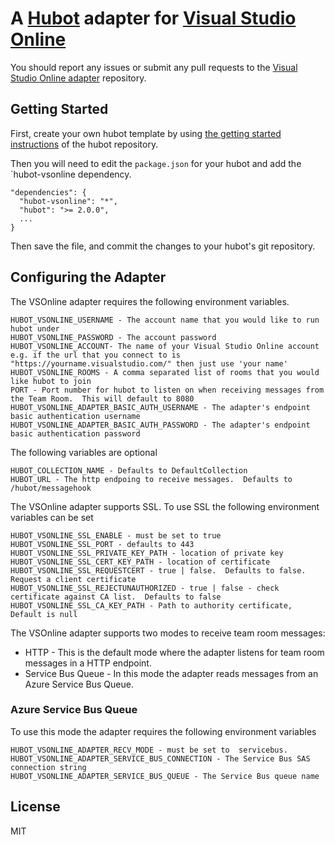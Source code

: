 # A [Hubot](https://github.com/github/hubot) adapter for [Visual Studio Online](https://www.visualstudioonline.com)


You should report any issues or submit any pull requests to the
[Visual Studio Online adapter](https://github.com/scrumdod/hubot-VSOnline) repository.

## Getting Started

First, create your own hubot template by using [the getting started instructions](https://github.com/github/hubot/blob/master/docs/README.md) of the hubot repository.

Then you will need to edit the `package.json` for your hubot and add the
`hubot-vsonline dependency.

    "dependencies": {
      "hubot-vsonline": "*",
      "hubot": ">= 2.0.0",
      ...
    }

Then save the file, and commit the changes to your hubot's git repository.

## Configuring the Adapter

The VSOnline adapter requires the following environment variables.

	HUBOT_VSONLINE_USERNAME - The account name that you would like to run hubot under
	HUBOT_VSONLINE_PASSWORD - The account password
	HUBOT_VSONLINE_ACCOUNT- The name of your Visual Studio Online account e.g. if the url that you connect to is "https://yourname.visualstudio.com/" then just use 'your name'
	HUBOT_VSONLINE_ROOMS - A comma separated list of rooms that you would like hubot to join
	PORT - Port number for hubot to listen on when receiving messages from the Team Room.  This will default to 8080
    HUBOT_VSONLINE_ADAPTER_BASIC_AUTH_USERNAME - The adapter's endpoint basic authentication username
    HUBOT_VSONLINE_ADAPTER_BASIC_AUTH_PASSWORD - The adapter's endpoint basic authentication password
    
The following variables are optional
    
    HUBOT_COLLECTION_NAME - Defaults to DefaultCollection
    HUBOT_URL - The http endpoing to receive messages.  Defaults to /hubot/messagehook
    


The VSOnline adapter supports SSL.  To use SSL the following environment variables can be set

    HUBOT_VSONLINE_SSL_ENABLE - must be set to true
    HUBOT_VSONLINE_SSL_PORT - defaults to 443
    HUBOT_VSONLINE_SSL_PRIVATE_KEY_PATH - location of private key
    HUBOT_VSONLINE_SSL_CERT_KEY_PATH - location of certificate
    HUBOT_VSONLINE_SSL_REQUESTCERT - true | false.  Defaults to false.  Request a client certificate
    HUBOT_VSONLINE_SSL_REJECTUNAUTHORIZED - true | false - check certificate against CA list.  Defaults to false
    HUBOT_VSONLINE_SSL_CA_KEY_PATH - Path to authority certificate, Default is null

The VSOnline adapter supports two modes to receive team room messages:

* HTTP - This is the default mode where the adapter listens for team room messages in a HTTP endpoint.
* Service Bus Queue - In this mode the adapter reads messages from an Azure Service Bus Queue. 


### Azure Service Bus Queue 

To use this mode the adapter requires the following environment variables

    HUBOT_VSONLINE_ADAPTER_RECV_MODE - must be set to  servicebus.
    HUBOT_VSONLINE_ADAPTER_SERVICE_BUS_CONNECTION - The Service Bus SAS connection string
    HUBOT_VSONLINE_ADAPTER_SERVICE_BUS_QUEUE - The Service Bus queue name



## License

MIT
